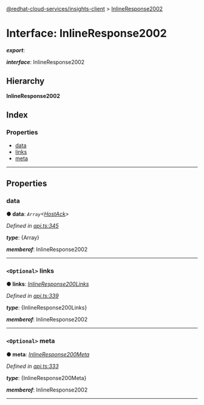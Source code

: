 [@redhat-cloud-services/insights-client](../README.md) > [InlineResponse2002](../interfaces/inlineresponse2002.md)

# Interface: InlineResponse2002

*__export__*: 

*__interface__*: InlineResponse2002

## Hierarchy

**InlineResponse2002**

## Index

### Properties

* [data](inlineresponse2002.md#data)
* [links](inlineresponse2002.md#links)
* [meta](inlineresponse2002.md#meta)

---

## Properties

<a id="data"></a>

###  data

**● data**: *`Array`<[HostAck](hostack.md)>*

*Defined in [api.ts:345](https://github.com/RedHatInsights/javascript-clients/blob/master/packages/insights/api.ts#L345)*

*__type__*: {Array}

*__memberof__*: InlineResponse2002

___
<a id="links"></a>

### `<Optional>` links

**● links**: *[InlineResponse200Links](inlineresponse200links.md)*

*Defined in [api.ts:339](https://github.com/RedHatInsights/javascript-clients/blob/master/packages/insights/api.ts#L339)*

*__type__*: {InlineResponse200Links}

*__memberof__*: InlineResponse2002

___
<a id="meta"></a>

### `<Optional>` meta

**● meta**: *[InlineResponse200Meta](inlineresponse200meta.md)*

*Defined in [api.ts:333](https://github.com/RedHatInsights/javascript-clients/blob/master/packages/insights/api.ts#L333)*

*__type__*: {InlineResponse200Meta}

*__memberof__*: InlineResponse2002

___

